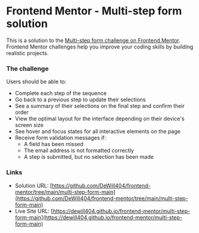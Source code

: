 # Frontend Mentor - Multi-step form solution

This is a solution to the [Multi-step form challenge on Frontend Mentor](https://www.frontendmentor.io/challenges/multistep-form-YVAnSdqQBJ). Frontend Mentor challenges help you improve your coding skills by building realistic projects.

### The challenge

Users should be able to:

- Complete each step of the sequence
- Go back to a previous step to update their selections
- See a summary of their selections on the final step and confirm their order
- View the optimal layout for the interface depending on their device's screen size
- See hover and focus states for all interactive elements on the page
- Receive form validation messages if:
  - A field has been missed
  - The email address is not formatted correctly
  - A step is submitted, but no selection has been made

### Links

- Solution URL: [https://github.com/DeWill404/frontend-mentor/tree/main/multi-step-form-main](https://github.com/DeWill404/frontend-mentor/tree/main/multi-step-form-main)
- Live Site URL: [https://dewill404.github.io/frontend-mentor/multi-step-form-main](https://dewill404.github.io/frontend-mentor/multi-step-form-main)
